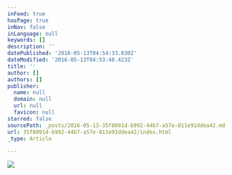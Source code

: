 ```yaml
---
inFeed: true
hasPage: true
inNav: false
inLanguage: null
keywords: []
description: ''
datePublished: '2016-05-13T04:54:33.030Z'
dateModified: '2016-05-13T04:53:48.423Z'
title: ''
author: []
authors: []
publisher:
  name: null
  domain: null
  url: null
  favicon: null
starred: false
sourcePath: _posts/2016-05-13-35f8091d-b992-44b7-a57e-811e91ddea42.md
url: 35f8091d-b992-44b7-a57e-811e91ddea42/index.html
_type: Article

---
```

![](https://the-grid-user-content.s3-us-west-2.amazonaws.com/1c44494b-6258-4672-bfb5-f6e5e302eaee.jpg)